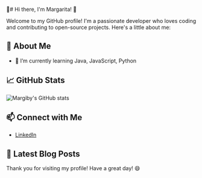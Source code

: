👋# Hi there, I'm Margarita! 👋

Welcome to my GitHub profile! I'm a passionate developer who loves coding and contributing to open-source projects. Here's a little about me:

## 🚀 About Me
- 🌱 I’m currently learning Java, JavaScript, Python

## 📈 GitHub Stats
![Margiby's GitHub stats](https://github-readme-stats.vercel.app/api?username=margiby&show_icons=true&theme=radical)

## 📫 Connect with Me
- [LinkedIn](www.linkedin.com/in/marharytab)


## 📝 Latest Blog Posts
<!-- BLOG-POST-LIST:START -->
<!-- BLOG-POST-LIST:END -->



Thank you for visiting my profile! Have a great day! 😄
